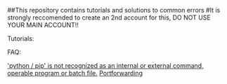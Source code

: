 ##This repository contains tutorials and solutions to common errors
#It is strongly reccomended to create an 2nd account for this, DO NOT USE YOUR MAIN ACCOUNT!!

Tutorials:




FAQ:

['python / pip' is not recognized as an internal or external command, operable program or batch file.](https://github.com/Langoor2/PokemonGo-Map-FAQ/blob/master/FAQ/Enviroment_Variables_not_correct.md)
[Portforwarding](https://github.com/Langoor2/PokemonGo-Map-FAQ/blob/master/FAQ/Portforwarding.md)
